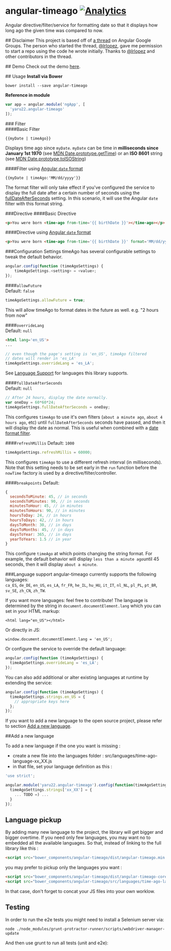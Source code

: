 # angular-timeago [![Analytics](https://ga-beacon.appspot.com/UA-2694988-7/angular-timeago/readme?pixel)](https://github.com/yaru22/angular-timeago)
Angular directive/filter/service for formatting date so that it displays how long ago the given time was compared to now.

##<a name="disclaimer"/> Disclaimer
This project is based off of [a thread](https://groups.google.com/forum/#!topic/angular/o7vl4tsg53w) on Angular Google Groups. The person who started the thread, [@lrlopez](https://github.com/lrlopez), gave me permission to start a repo using the code he wrote initially. Thanks to [@lrlopez](https://github.com/lrlopez) and other contributors in the thread.

##<a name="demo"/> Demo
Check out the demo [here](http://www.brianpark.ca/projects/angular_timeago/demo/).

##<a name="usage"/> Usage
**Install via Bower**
```
bower install --save angular-timeago
```
**Reference in module**
```js
var app = angular.module('ngApp', [
  'yaru22.angular-timeago'
]);
```
###<a name="filter"/> Filter  
####<a name="filter-basic"/>Basic Filter  
```
{{myDate | timeAgo}}
```
Displays time ago since `myDate`. `myDate` can be time in **milliseconds since January 1st 1970** (see [MDN Date.prototype.getTime](https://developer.mozilla.org/en-US/docs/Web/JavaScript/Reference/Global_Objects/Date/getTime)) or an **ISO 8601** string (see [MDN Date.prototype.toISOString](https://developer.mozilla.org/en-US/docs/Web/JavaScript/Reference/Global_Objects/Date/toISOString))  

####<a name="filter-format"/>Filter using [Angular `date` format](https://docs.angularjs.org/api/ng/filter/date)  
```  
{{myDate | timeAgo:'MM/dd/yyyy'}}
```  
The format filter will only take effect if you've configured the service to display the full date after a certain number of seconds using the [fullDateAfterSeconds](#config-fulldate) setting.  In this scenario, it will use the Angular `date` filter with this format string.  

###<a name="directive"/>Directive
####<a name="directive-basic"/>Basic Directive  
```html  
<p>You were born <time-ago from-time='{{ birthDate }}'></time-ago></p>
```

####<a name="directive-format"/>Directive using [Angular `date` format](https://docs.angularjs.org/api/ng/filter/date)  
```html
<p>You were born <time-ago from-time='{{ birthDate }}' format='MM/dd/yyyy'></time-ago></p>
```

###<a name="config"/>Configuration Settings
timeAgo has several configurable settings to tweak the default behavior.  

```javascript
angular.config(function (timeAgoSettings) {
    timeAgoSettings.<setting> = <value>;
});
```

####<a name="config-future"/>`allowFuture`  
Default: `false`
```javascript
timeAgoSettings.allowFuture = true;
```
This will allow timeAgo to format dates in the future as well. e.g. "2 hours from now"

####<a name="config-override"/>`overrideLang`  
Default: `null`
```html
<html lang='en_US'>
...
```
```javascript
// even though the page's setting is 'en_US', timeAgo filtered
// dates will render in 'es_LA'
timeAgoSettings.overrideLang = 'es_LA';
```
See [Language Support](#lang) for languages this library supports. 

####<a name="config-fulldate"/>`fullDateAfterSeconds`  
Default: `null`
```javascript
// After 24 hours, display the date normally.
var oneDay = 60*60*24;
timeAgoSettings.fullDateAfterSeconds = oneDay;
```
This configures `timeAgo` to use it's own filters (`about a minute ago`, `about 4 hours ago`, etc) until `fullDateAfterSeconds` seconds have passed, and then it will display the date as normal.  This is useful when combined with a [date format filter](#filter-format).

####<a name="config-refreshMillis"/>`refreshMillis`
Default: `1000`
```javascript
timeAgoSettings.refreshMillis = 60000;
```
This configures `timeAgo` to use a different refresh interval (in milliseconds).
Note that this setting needs to be set early in the `run` function before the `nowTime` factory is used by a directive/filter/controller.

####<a name="config-breakpoints"/>`breakpoints`
Default:
```js
{
  secondsToMinute: 45, // in seconds
  secondsToMinutes: 90, // in seconds
  minutesToHour: 45, // in minutes
  minutesToHours: 90, // in minutes
  hoursToDay: 24, // in hours
  hoursToDays: 42, // in hours
  daysToMonth: 30, // in days
  daysToMonths: 45, // in days
  daysToYear: 365, // in days
  yearToYears: 1.5 // in year
}
```
This configure `timeAgo` at which points changing the string format.
For example, the default behavior will display `less than a minute ago`until 45 seconds, then it will display `about a minute`.

###<a name="lang"/>Language support
angular-timeago currently supports the following languages:  
`ca_ES`, `de_DE`, `en_US`, `es_LA`, `fr_FR`, `he_IL`, `hu_HU`, `it_IT`, `nl_NL`, `pl_PL`, `pt_BR`, `sv_SE`, `zh_CN`, `zh_TW`.

If you want more languages: feel free to contribute!
The language is determined by the string in `document.documentElement.lang` which you can set in your HTML markup:
```
<html lang="en_US"></html>
```
Or directly in JS:
```
window.document.documentElement.lang = 'en_US';
```
Or configure the service to override the default language:
```javascript  
angular.config(function (timeAgoSettings) {
  timeAgoSettings.overrideLang = 'es_LA';
});
```
You can also add additional or alter existing languages at runtime by extending the service:
```javascript  
angular.config(function (timeAgoSettings) {
  timeAgoSettings.strings.en_US = {
    // appropriate keys here
  };
});
```

If you want to add a new language to the open source project, please refer to section [Add a new language](#new-language).


##<a name="new-language"/>Add a new language

To add a new language if the one you want is missing :

- create a new file into the languages folder : src/languages/time-ago-language-xx_XX.js
- in that file, set your language definition as this :

```js
'use strict';

angular.module('yaru22.angular-timeago').config(function(timeAgoSettings) {
  timeAgoSettings.strings['xx_XX'] = {
    ... TODO =) ...
  }
});
```


## Language pickup

By adding many new language to the project, the library will get bigger and bigger overtime.
If you need only few languages, you may want no to embedded all the available languages.
So that, instead of linking to the full library like this :

```html
<script src="bower_components/angular-timeago/dist/angular-timeago.min.js"></script>
```

you may prefer to pickup only the languages you want :

```html
<script src="bower_components/angular-timeago/dist/angular-timeago-core.min.js"></script>
<script src="bower_components/angular-timeago/src/languages/time-ago-language-en_US.js"></script>
```

In that case, don't forget to concat your JS files into your own worklow.



## Testing

In order to run the e2e tests you might need to install a Selenium server via:

```
node ./node_modules/grunt-protractor-runner/scripts/webdriver-manager-update
```

And then use grunt to run all tests (unit and e2e):
